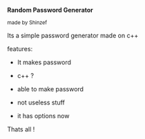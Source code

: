 **Random Password Generator**

<sub>made by Shinzef</sub>

Its a simple password generator made on c++

features:

- It makes password
  
- c++ ?
  
- able to make password
  
- not useless stuff

- it has options now
  

Thats all !
